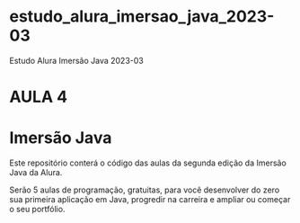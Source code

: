 # estudo_alura_imersao_java_2023-03
Estudo Alura Imersão Java 2023-03

# AULA 4
# Imersão Java
Este repositório conterá o código das aulas da segunda edição da Imersão Java da Alura.

Serão 5 aulas de programação, gratuitas, para você desenvolver do zero sua primeira aplicação em Java, progredir na carreira e ampliar ou começar o seu portfólio.
